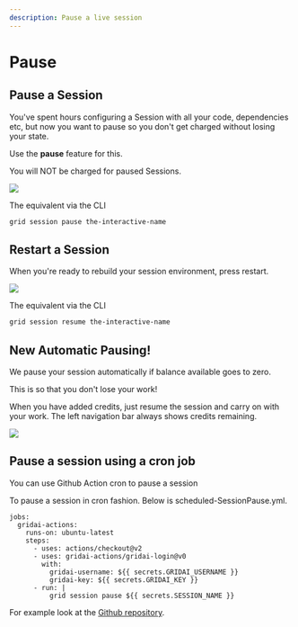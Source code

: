 ```yaml
---
description: Pause a live session
---
```


# Pause

## Pause a Session

You've spent hours configuring a Session with all your code, dependencies etc, but now you want to pause so you don't get charged without losing your state.

Use the **pause** feature for this.

You will NOT be charged for paused Sessions.

![](/images/sessions/pause.gif)

The equivalent via the CLI

```bash
grid session pause the-interactive-name
```

## Restart a Session

When you're ready to rebuild your session environment, press restart.

![](/images/sessions/unpause.gif)

The equivalent via the CLI

```bash
grid session resume the-interactive-name
```

## New Automatic Pausing!

We pause your session automatically if balance available goes to zero.

This is so that you don't lose your work!

When you have added credits, just resume the session and carry on with your work. The left navigation bar always shows credits remaining.

![](/images/sessions/autopausing.gif)

## Pause a session using a cron job

You can use Github Action cron to pause a session 

To pause a session in cron fashion. Below is scheduled-SessionPause.yml.

```
jobs:
  gridai-actions:
    runs-on: ubuntu-latest
    steps:
      - uses: actions/checkout@v2
      - uses: gridai-actions/gridai-login@v0
        with:
          gridai-username: ${{ secrets.GRIDAI_USERNAME }} 
          gridai-key: ${{ secrets.GRIDAI_KEY }}
      - run: |
          grid session pause ${{ secrets.SESSION_NAME }} 
  ```

For example look at the [Github repository](https://github.com/sunitaprakash/grid-session-env).
